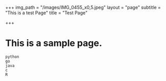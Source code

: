 +++
img_path = "/images/IMG_0455_x0,5.jpeg"
layout = "page"
subtitle = "This is a test Page"
title = "Test Page"

+++
# This is a sample page.

    python 
    go
    java
    c
    R